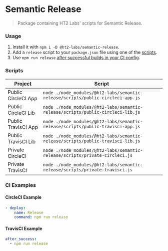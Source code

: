 # Semantic Release
> Package containing HT2 Labs' scripts for Semantic Release.

### Usage
1. Install it with `npm i -D @ht2-labs/semantic-release`.
1. Add a `release` script to your `package.json` file using one of the [scripts](#scripts).
1. Use `npm run release` [after successful builds in your CI config](#ci-examples).

### Scripts
Project | Script
--- | ---
Public CircleCI App | `node ./node_modules/@ht2-labs/semantic-release/scripts/public-circleci-app.js`
Public CircleCI Lib | `node ./node_modules/@ht2-labs/semantic-release/scripts/public-circleci-lib.js`
Public TravisCI App | `node ./node_modules/@ht2-labs/semantic-release/scripts/public-travisci-app.js`
Public TravisCI Lib | `node ./node_modules/@ht2-labs/semantic-release/scripts/public-travisci-lib.js`
Private CircleCI | `node ./node_modules/@ht2-labs/semantic-release/scripts/private-circleci.js`
Private TravisCI | `node ./node_modules/@ht2-labs/semantic-release/scripts/private-travisci.js`

### CI Examples
#### CircleCI Example
```yml
- deploy:
    name: Release
    command: npm run release
```

#### TravisCI Example
```yml
after_success:
  - npm run release
```
